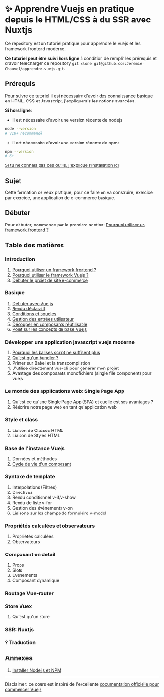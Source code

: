# ✨ Apprendre Vuejs en pratique depuis le HTML/CSS à du SSR avec Nuxtjs

Ce repository est un tutoriel pratique pour apprendre le vuejs et les framework frontend moderne.

**Ce tutoriel peut être suivi hors ligne** à condition de remplir les prérequis et d'avoir télécharger ce repository `git clone git@github.com:Jeremie-Chauvel/apprendre-vuejs.git`.

## Prérequis

Pour suivre ce tutoriel il est nécessaire d'avoir des connaissance basique en HTML, CSS et Javascript, j'expliquerais les notions avancées.

**Si hors ligne**:

- Il est nécessaire d'avoir une version récente de nodejs:

```bash
node --version
# v10+ recommandé
```

- il est nécessaire d'avoir une version récente de npm:

```bash
npm --version
# 6+
```

[Si tu ne connais pas ces outils, j'explique l'installation ici](./tutorial/installingNodeJsAndNPM/README.md)

## Sujet

Cette formation ce veux pratique, pour ce faire on va construire, exercice par exercice, une application de e-commerce basique.

## Débuter

Pour débuter, commence par la première section: [Pourquoi utiliser un framework frontend ?](./tutorial/whyShouldIUseAFramework/README.md)

## Table des matières

### Introduction

1. [Pourquoi utiliser un framework frontend ?](./tutorial/whyShouldIUseAFramework/README.md)
1. [Pourquoi utiliser le framework Vuejs ?](./tutorial/whyVuejs/README.md)
1. [Débuter le projet de site e-commerce](./tutorial/startingTheProject/README.md)

### Basique

1. [Débuter avec Vue.js](./tutorial/startingWithVuejs/README.md)
1. [Rendu déclaratif](./tutorial/DeclarativeRendering/README.md)
1. [Conditions et boucles](./tutorial/ConditionalsAndLoops/README.md)
1. [Gestion des entrées utilisateur](./tutorial/UserInputs/README.md)
1. [Découper en composants réutilisable](./tutorial/ComposingWithComponents/README.md)
1. [Point sur les concepts de base Vuejs](./tutorial/CompletingBasics/README.md)

### Développer une application javascript vuejs moderne

1. [Pourquoi les balises script ne suffisent plus](./tutorial/whyScriptTagsAreNotEnough/README.md)
1. [Qu'est qu'un bundler ?](https://medium.com/better-programming/the-battle-of-bundlers-6333a4e3eda9#:~:text=Just%20install%20Parcel%20and%20run,%2C%20but%20webpack%20doesn't.)
1. Primer sur Babel et la transcompilation
1. J'utilise directement vue-cli pour générer mon projet
1. Avantage des composants monofichiers (single file component) pour vuejs

### Le monde des applications web: Single Page App

1. Qu'est ce qu'une Single Page App (SPA) et quelle est ses avantages ?
1. Réécrire notre page web en tant qu'application web

### Style et class

1. Liaison de Classes HTML
1. Liaison de Styles HTML

### Base de l'instance Vuejs

1. Données et méthodes
1. [Cycle de vie d'un composant](./tutorial/VuejsLifecycle/README.md)

### Syntaxe de template

1. Interpolations (Filtres)
1. Directives
1. Rendu conditionnel v-if/v-show
1. Rendu de liste v-for
1. Gestion des évènements v-on
1. Liaisons sur les champs de formulaire v-model

### Propriétés calculées et observateurs

1. Propriétés calculées
1. Observateurs

### Composant en detail

1. Props
1. Slots
1. Evenements
1. Composant dynamique

### Routage Vue-router

### Store Vuex

1. Qu'est qu'un store

### SSR: Nuxtjs

### ? Traduction

## Annexes

1. [Installer Node.js et NPM](./tutorial/installingNodeJsAndNPM/README.md)

---

Disclaimer: ce cours est inspiré de l'excellente [documentation officielle pour commencer Vuejs](https://fr.vuejs.org/v2/guide/)
